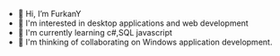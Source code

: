 - 👋 Hi, I’m FurkanY
- 👀 I'm interested in desktop applications and web development
- 🌱 I'm currently learning c#,SQL javascript
- 💞️ I'm thinking of collaborating on Windows application development.
